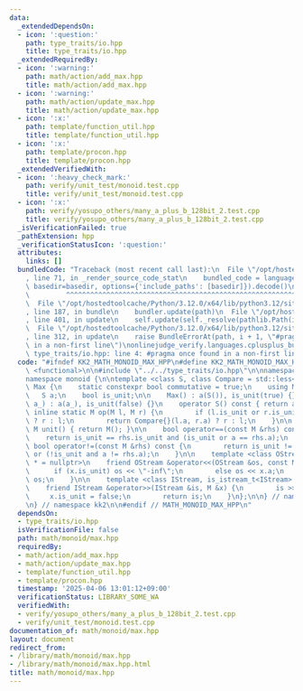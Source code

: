```yaml
---
data:
  _extendedDependsOn:
  - icon: ':question:'
    path: type_traits/io.hpp
    title: type_traits/io.hpp
  _extendedRequiredBy:
  - icon: ':warning:'
    path: math/action/add_max.hpp
    title: math/action/add_max.hpp
  - icon: ':warning:'
    path: math/action/update_max.hpp
    title: math/action/update_max.hpp
  - icon: ':x:'
    path: template/function_util.hpp
    title: template/function_util.hpp
  - icon: ':x:'
    path: template/procon.hpp
    title: template/procon.hpp
  _extendedVerifiedWith:
  - icon: ':heavy_check_mark:'
    path: verify/unit_test/monoid.test.cpp
    title: verify/unit_test/monoid.test.cpp
  - icon: ':x:'
    path: verify/yosupo_others/many_a_plus_b_128bit_2.test.cpp
    title: verify/yosupo_others/many_a_plus_b_128bit_2.test.cpp
  _isVerificationFailed: true
  _pathExtension: hpp
  _verificationStatusIcon: ':question:'
  attributes:
    links: []
  bundledCode: "Traceback (most recent call last):\n  File \"/opt/hostedtoolcache/Python/3.12.0/x64/lib/python3.12/site-packages/onlinejudge_verify/documentation/build.py\"\
    , line 71, in _render_source_code_stat\n    bundled_code = language.bundle(stat.path,\
    \ basedir=basedir, options={'include_paths': [basedir]}).decode()\n          \
    \         ^^^^^^^^^^^^^^^^^^^^^^^^^^^^^^^^^^^^^^^^^^^^^^^^^^^^^^^^^^^^^^^^^^^^^^^^^^^^^^^^^\n\
    \  File \"/opt/hostedtoolcache/Python/3.12.0/x64/lib/python3.12/site-packages/onlinejudge_verify/languages/cplusplus.py\"\
    , line 187, in bundle\n    bundler.update(path)\n  File \"/opt/hostedtoolcache/Python/3.12.0/x64/lib/python3.12/site-packages/onlinejudge_verify/languages/cplusplus_bundle.py\"\
    , line 401, in update\n    self.update(self._resolve(pathlib.Path(included), included_from=path))\n\
    \  File \"/opt/hostedtoolcache/Python/3.12.0/x64/lib/python3.12/site-packages/onlinejudge_verify/languages/cplusplus_bundle.py\"\
    , line 312, in update\n    raise BundleErrorAt(path, i + 1, \"#pragma once found\
    \ in a non-first line\")\nonlinejudge_verify.languages.cplusplus_bundle.BundleErrorAt:\
    \ type_traits/io.hpp: line 4: #pragma once found in a non-first line\n"
  code: "#ifndef KK2_MATH_MONOID_MAX_HPP\n#define KK2_MATH_MONOID_MAX_HPP 1\n\n#include\
    \ <functional>\n\n#include \"../../type_traits/io.hpp\"\n\nnamespace kk2 {\n\n\
    namespace monoid {\n\ntemplate <class S, class Compare = std::less<S>> struct\
    \ Max {\n    static constexpr bool commutative = true;\n    using M = Max;\n \
    \   S a;\n    bool is_unit;\n\n    Max() : a(S()), is_unit(true) {}\n    Max(S\
    \ a_) : a(a_), is_unit(false) {}\n    operator S() const { return a; }\n\n   \
    \ inline static M op(M l, M r) {\n        if (l.is_unit or r.is_unit) return l.is_unit\
    \ ? r : l;\n        return Compare{}(l.a, r.a) ? r : l;\n    }\n\n    inline static\
    \ M unit() { return M(); }\n\n    bool operator==(const M &rhs) const {\n    \
    \    return is_unit == rhs.is_unit and (is_unit or a == rhs.a);\n    }\n\n   \
    \ bool operator!=(const M &rhs) const {\n        return is_unit != rhs.is_unit\
    \ or (!is_unit and a != rhs.a);\n    }\n\n    template <class OStream, is_ostream_t<OStream>\
    \ * = nullptr>\n    friend OStream &operator<<(OStream &os, const M &x) {\n  \
    \      if (x.is_unit) os << \"-inf\";\n        else os << x.a;\n        return\
    \ os;\n    }\n\n    template <class IStream, is_istream_t<IStream> * = nullptr>\n\
    \    friend IStream &operator>>(IStream &is, M &x) {\n        is >> x.a;\n   \
    \     x.is_unit = false;\n        return is;\n    }\n};\n\n} // namespace monoid\n\
    \n} // namespace kk2\n\n#endif // MATH_MONOID_MAX_HPP\n"
  dependsOn:
  - type_traits/io.hpp
  isVerificationFile: false
  path: math/monoid/max.hpp
  requiredBy:
  - math/action/add_max.hpp
  - math/action/update_max.hpp
  - template/function_util.hpp
  - template/procon.hpp
  timestamp: '2025-04-06 13:01:12+09:00'
  verificationStatus: LIBRARY_SOME_WA
  verifiedWith:
  - verify/yosupo_others/many_a_plus_b_128bit_2.test.cpp
  - verify/unit_test/monoid.test.cpp
documentation_of: math/monoid/max.hpp
layout: document
redirect_from:
- /library/math/monoid/max.hpp
- /library/math/monoid/max.hpp.html
title: math/monoid/max.hpp
---
```

